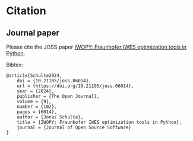 # Citation

## Journal paper

Please cite the JOSS paper [IWOPY: Fraunhofer IWES optimization tools in
Python](https://doi.org/10.21105/joss.06014).

Bibtex:
```
@article{Schulte2024, 
    doi = {10.21105/joss.06014}, 
    url = {https://doi.org/10.21105/joss.06014}, 
    year = {2024}, 
    publisher = {The Open Journal}, 
    volume = {9}, 
    number = {102}, 
    pages = {6014}, 
    author = {Jonas Schulte}, 
    title = {IWOPY: Fraunhofer IWES optimization tools in Python}, 
    journal = {Journal of Open Source Software} 
}
 ```
